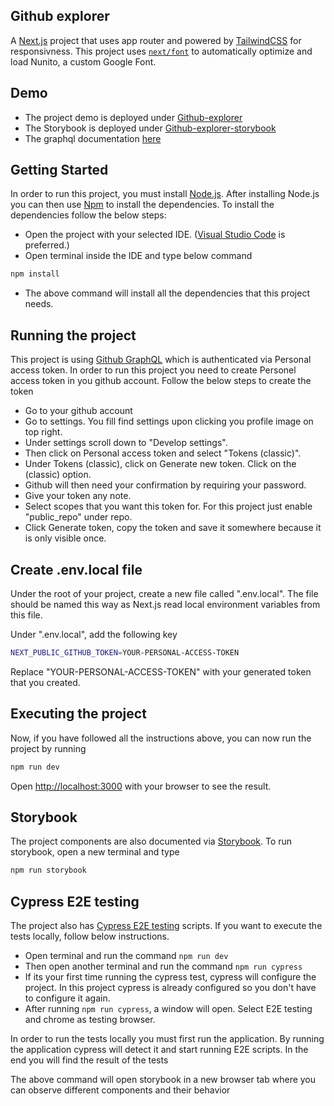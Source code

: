 ## Github explorer

A [Next.js](https://nextjs.org/) project that uses app router and powered by [TailwindCSS](https://tailwindcss.com/) for responsivness. This project uses [`next/font`](https://nextjs.org/docs/basic-features/font-optimization) to automatically optimize and load Nunito, a custom Google Font.

## Demo

- The project demo is deployed under [Github-explorer](https://githubexplorer-mu.vercel.app/)
- The Storybook is deployed under [Github-explorer-storybook](https://master--653e41ee757efa30138de67d.chromatic.com)
- The graphql documentation [here](https://docs.github.com/en/graphql)

## Getting Started

In order to run this project, you must install [Node.js](https://nodejs.org/en). After installing Node.js you can then use [Npm](https://www.npmjs.com/) to install the dependencies. To install the dependencies follow the below steps:

- Open the project with your selected IDE. ([Visual Studio Code](https://code.visualstudio.com/) is preferred.)
- Open terminal inside the IDE and type below command

```bash
npm install
```

- The above command will install all the dependencies that this project needs.

## Running the project

This project is using [Github GraphQL](https://docs.github.com/en/graphql) which is authenticated via Personal access token. In order to run this project you need to create Personel access token in you github account. Follow the below steps to create the token

- Go to your github account
- Go to settings. You fill find settings upon clicking you profile image on top right.
- Under settings scroll down to "Develop settings".
- Then click on Personal access token and select "Tokens (classic)".
- Under Tokens (classic), click on Generate new token. Click on the (classic) option.
- Github will then need your confirmation by requiring your password.
- Give your token any note.
- Select scopes that you want this token for. For this project just enable "public_repo" under repo.
- Click Generate token, copy the token and save it somewhere because it is only visible once.

## Create .env.local file

Under the root of your project, create a new file called ".env.local". The file should be named this way as Next.js read local environment variables from this file.

Under ".env.local", add the following key

```bash
NEXT_PUBLIC_GITHUB_TOKEN=YOUR-PERSONAL-ACCESS-TOKEN
```

Replace "YOUR-PERSONAL-ACCESS-TOKEN" with your generated token that you created.

## Executing the project

Now, if you have followed all the instructions above, you can now run the project by running

```bash
npm run dev
```

Open [http://localhost:3000](http://localhost:3000) with your browser to see the result.

## Storybook

The project components are also documented via [Storybook](https://storybook.js.org/). To run storybook, open a new terminal and type

```bash
npm run storybook
```

## Cypress E2E testing

The project also has [Cypress E2E testing](https://www.cypress.io/) scripts. If you want to execute the tests locally, follow below instructions.

- Open terminal and run the command `npm run dev`
- Then open another terminal and run the command `npm run cypress`
- If its your first time running the cypress test, cypress will configure the project. In this project cypress is already configured so you don't have to configure it again.
- After running `npm run cypress`, a window will open. Select E2E testing and chrome as testing browser.

In order to run the tests locally you must first run the application. By running the application cypress will detect it and start running E2E scripts. In the end you will find the result of the tests

The above command will open storybook in a new browser tab where you can observe different components and their behavior
